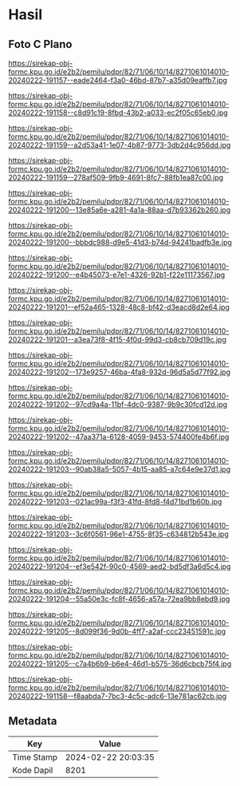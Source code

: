# Hasil

## Foto C Plano

https://sirekap-obj-formc.kpu.go.id/e2b2/pemilu/pdpr/82/71/06/10/14/8271061014010-20240222-191157--eade2464-f3a0-46bd-87b7-a35d09eaffb7.jpg

https://sirekap-obj-formc.kpu.go.id/e2b2/pemilu/pdpr/82/71/06/10/14/8271061014010-20240222-191158--c8d91c19-8fbd-43b2-a033-ec2f05c65eb0.jpg

https://sirekap-obj-formc.kpu.go.id/e2b2/pemilu/pdpr/82/71/06/10/14/8271061014010-20240222-191159--a2d53a41-1e07-4b87-9773-3db2d4c956dd.jpg

https://sirekap-obj-formc.kpu.go.id/e2b2/pemilu/pdpr/82/71/06/10/14/8271061014010-20240222-191159--278af509-9fb9-4691-8fc7-88fb1ea87c00.jpg

https://sirekap-obj-formc.kpu.go.id/e2b2/pemilu/pdpr/82/71/06/10/14/8271061014010-20240222-191200--13e85a6e-a281-4a1a-88aa-d7b93362b260.jpg

https://sirekap-obj-formc.kpu.go.id/e2b2/pemilu/pdpr/82/71/06/10/14/8271061014010-20240222-191200--bbbdc988-d9e5-41d3-b74d-94241badfb3e.jpg

https://sirekap-obj-formc.kpu.go.id/e2b2/pemilu/pdpr/82/71/06/10/14/8271061014010-20240222-191200--e4b45073-e7e1-4326-92b1-f22e11173567.jpg

https://sirekap-obj-formc.kpu.go.id/e2b2/pemilu/pdpr/82/71/06/10/14/8271061014010-20240222-191201--ef52a465-1328-48c8-bf42-d3eacd8d2e64.jpg

https://sirekap-obj-formc.kpu.go.id/e2b2/pemilu/pdpr/82/71/06/10/14/8271061014010-20240222-191201--a3ea73f8-4f15-4f0d-99d3-cb8cb709d19c.jpg

https://sirekap-obj-formc.kpu.go.id/e2b2/pemilu/pdpr/82/71/06/10/14/8271061014010-20240222-191202--173e9257-46ba-4fa8-932d-96d5a5d77f92.jpg

https://sirekap-obj-formc.kpu.go.id/e2b2/pemilu/pdpr/82/71/06/10/14/8271061014010-20240222-191202--97cd9a4a-11bf-4dc0-9387-9b9c30fcd12d.jpg

https://sirekap-obj-formc.kpu.go.id/e2b2/pemilu/pdpr/82/71/06/10/14/8271061014010-20240222-191202--47aa371a-6128-4059-9453-574400fe4b6f.jpg

https://sirekap-obj-formc.kpu.go.id/e2b2/pemilu/pdpr/82/71/06/10/14/8271061014010-20240222-191203--90ab38a5-5057-4b15-aa85-a7c64e9e37d1.jpg

https://sirekap-obj-formc.kpu.go.id/e2b2/pemilu/pdpr/82/71/06/10/14/8271061014010-20240222-191203--021ac99a-f3f3-41fd-8fd8-f4d71bd1b60b.jpg

https://sirekap-obj-formc.kpu.go.id/e2b2/pemilu/pdpr/82/71/06/10/14/8271061014010-20240222-191203--3c6f0561-96e1-4755-8f35-c634812b543e.jpg

https://sirekap-obj-formc.kpu.go.id/e2b2/pemilu/pdpr/82/71/06/10/14/8271061014010-20240222-191204--ef3e542f-90c0-4569-aed2-bd5df3a6d5c4.jpg

https://sirekap-obj-formc.kpu.go.id/e2b2/pemilu/pdpr/82/71/06/10/14/8271061014010-20240222-191204--55a50e3c-fc8f-4656-a57a-72ea9bb8ebd9.jpg

https://sirekap-obj-formc.kpu.go.id/e2b2/pemilu/pdpr/82/71/06/10/14/8271061014010-20240222-191205--8d099f36-9d0b-4ff7-a2af-ccc23451591c.jpg

https://sirekap-obj-formc.kpu.go.id/e2b2/pemilu/pdpr/82/71/06/10/14/8271061014010-20240222-191205--c7a4b6b9-b6e4-46d1-b575-36d6cbcb75f4.jpg

https://sirekap-obj-formc.kpu.go.id/e2b2/pemilu/pdpr/82/71/06/10/14/8271061014010-20240222-191158--f8aabda7-7bc3-4c5c-adc6-13e781ac62cb.jpg


## Metadata

| Key        | Value               |
| ---------- | ------------------- |
| Time Stamp | 2024-02-22 20:03:35 |
| Kode Dapil | 8201                |



